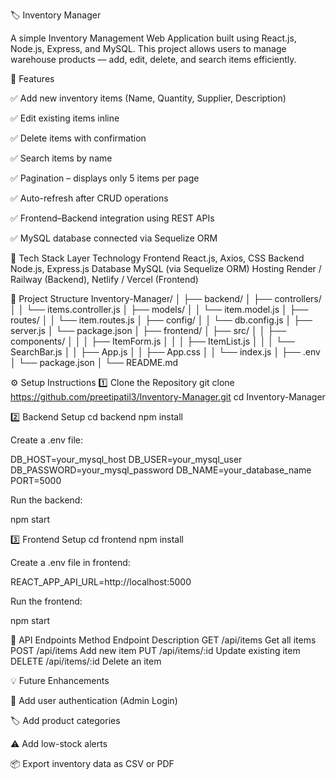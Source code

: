 🏷️ Inventory Manager

A simple Inventory Management Web Application built using React.js, Node.js, Express, and MySQL.
This project allows users to manage warehouse products — add, edit, delete, and search items efficiently.

🚀 Features

✅ Add new inventory items (Name, Quantity, Supplier, Description)

✅ Edit existing items inline

✅ Delete items with confirmation

✅ Search items by name

✅ Pagination – displays only 5 items per page

✅ Auto-refresh after CRUD operations

✅ Frontend–Backend integration using REST APIs

✅ MySQL database connected via Sequelize ORM

🧱 Tech Stack
Layer	Technology
Frontend	React.js, Axios, CSS
Backend	Node.js, Express.js
Database	MySQL (via Sequelize ORM)
Hosting	Render / Railway (Backend), Netlify / Vercel (Frontend)

📁 Project Structure
Inventory-Manager/
│
├── backend/
│   ├── controllers/
│   │   └── items.controller.js
│   ├── models/
│   │   └── item.model.js
│   ├── routes/
│   │   └── item.routes.js
│   ├── config/
│   │   └── db.config.js
│   ├── server.js
│   └── package.json
│
├── frontend/
│   ├── src/
│   │   ├── components/
│   │   │   ├── ItemForm.js
│   │   │   ├── ItemList.js
│   │   │   └── SearchBar.js
│   │   ├── App.js
│   │   ├── App.css
│   │   └── index.js
│   ├── .env
│   └── package.json
│
└── README.md

⚙️ Setup Instructions
1️⃣ Clone the Repository
git clone https://github.com/preetipatil3/Inventory-Manager.git
cd Inventory-Manager

2️⃣ Backend Setup
cd backend
npm install


Create a .env file:

DB_HOST=your_mysql_host
DB_USER=your_mysql_user
DB_PASSWORD=your_mysql_password
DB_NAME=your_database_name
PORT=5000


Run the backend:

npm start

3️⃣ Frontend Setup
cd frontend
npm install


Create a .env file in frontend:

REACT_APP_API_URL=http://localhost:5000


Run the frontend:

npm start

🧩 API Endpoints
Method	Endpoint	Description
GET	/api/items	Get all items
POST	/api/items	Add new item
PUT	/api/items/:id	Update existing item
DELETE	/api/items/:id	Delete an item

💡 Future Enhancements

🔐 Add user authentication (Admin Login)

🏷️ Add product categories

⚠️ Add low-stock alerts

📦 Export inventory data as CSV or PDF
